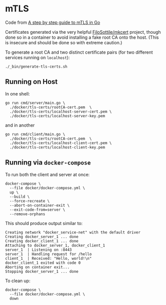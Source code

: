 # mTLS

Code from [A step by step guide to mTLS in Go][1]

Certificates generated via the very helpful [FiloSottile/mkcert][2]
project, though done so in a container to avoid installing a fake root CA
onto the host. (This is insecure and should be done so with extreme caution.)

To generate a root CA and two distinct certificate pairs (for two different
services running on `localhost`):

```
./_bin/generate-tls-certs.sh
```

## Running on Host

In one shell:

```
go run cmd/server/main.go \
  ./docker/tls-certs/rootCA-cert.pem  \
  ./docker/tls-certs/localhost-server-cert.pem \
  ./docker/tls-certs/localhost-server-key.pem
```

and in another

```
go run cmd/client/main.go \
  ./docker/tls-certs/rootCA-cert.pem  \
  ./docker/tls-certs/localhost-client-cert.pem \
  ./docker/tls-certs/localhost-client-key.pem
```

## Running via `docker-compose`

To run both the client and server at once:

```
docker-compose \
  --file docker/docker-compose.yml \
  up \
  --build \
  --force-recreate \
  --abort-on-container-exit \
  --exit-code-from=server \
  --remove-orphans
```

This should produce output similar to:

```
Creating network "docker_service-net" with the default driver
Creating docker_server_1 ... done
Creating docker_client_1 ... done
Attaching to docker_server_1, docker_client_1
server_1  | Listening on :8443
server_1  | Handling request for /hello
client_1  | Received: "Hello, world!\n"
docker_client_1 exited with code 0
Aborting on container exit...
Stopping docker_server_1 ... done
```

To clean up:

```
docker-compose \
  --file docker/docker-compose.yml \
  down
```

[1]: https://venilnoronha.io/a-step-by-step-guide-to-mtls-in-go
[2]: https://github.com/FiloSottile/mkcert
